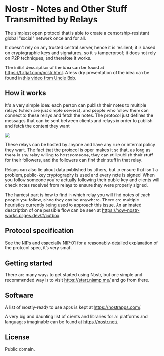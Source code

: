 # Nostr - Notes and Other Stuff Transmitted by Relays

The simplest open protocol that is able to create a censorship-resistant global "social" network once and for all.

It doesn't rely on any trusted central server, hence it is resilient; it is based on cryptographic keys and signatures, so it is tamperproof; it does not rely on P2P techniques, and therefore it works.

The initial description of the idea can be found at https://fiatjaf.com/nostr.html. A less dry presentation of the idea can be found in [this video from Uncle Bob](https://www.youtube.com/watch?v=MaxXvcr181c).

## How it works

It's a very simple idea: each person can publish their notes to multiple relays (which are just simple servers), and people who follow them can connect to these relays and fetch the notes. The protocol just defines the messages that can be sent between clients and relays in order to publish and fetch the content they want.

![](https://the-nostr.org/diagram.jpg)

These relays can be hosted by anyone and have any rule or internal policy they want. The fact that the protocol is open makes it so that, as long as there is any relay willing to host someone, they can still publish their stuff for their followers, and the followers can find their stuff in that relay.

Relays can also lie about data published by others, but to ensure that isn't a problem, public-key cryptography is used and every note is signed. When you follow someone you're actually following their public key and clients will check notes received from relays to ensure they were properly signed.

The hardest part is how to find in which relay you will find notes of each people you follow, since they can be anywhere. There are multiple heuristics currently being used to approach this issue. An animated description of one possible flow can be seen at https://how-nostr-works.pages.dev/#/outbox.

## Protocol specification

See the [NIPs](https://github.com/nostr-protocol/nips) and especially [NIP-01](https://github.com/nostr-protocol/nips/blob/master/01.md) for a reasonably-detailed explanation of the protocol spec, it's very small.

## Getting started

There are many ways to get started using Nostr, but one simple and recommended way is to visit https://start.njump.me/ and go from there.

## Software

A list of mostly-ready to use apps is kept at https://nostrapps.com/.

A very big and daunting list of clients and libraries for all platforms and languages imaginable can be found at https://nostr.net/.

## License

Public domain.
